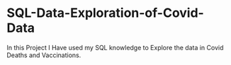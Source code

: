 # SQL-Data-Exploration-of-Covid-Data
In this Project I Have used my SQL knowledge to Explore the data in Covid Deaths and Vaccinations.
